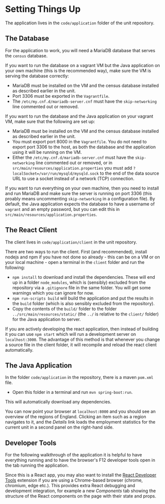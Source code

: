 # Setting Things Up

The application lives in the `code/application` folder of the unit repository.

## The Database

For the application to work, you will need a MariaDB database that serves the `census` database.

If you want to run the database on a vagrant VM but the Java application on your own machine (this is the recommended way), make sure the VM is serving the database correctly:
  - MariaDB must be installed on the VM and the census database installed as described earlier in the unit.
  - Port 3306 must be exported in the `Vagrantfile`.
  - The `/etc/my.cnf.d/mariadb-server.cnf` must have the `skip-networking` line commented out or removed.

If you want to run the database and the Java application on your vagrant VM, make sure that the following are set up:
  - MariaDB must be installed on the VM and the census database installed as described earlier in the unit.
  - You must export port 8000 in the `Vagrantfile`. You do not need to export port 3306 to the host, as both the database and the application using it will be running on the VM.
  - Either the `/etc/my.cnf.d/mariadb-server.cnf` must have the `skip-networking` line commented out or removed, or in `src/main/resources/application.properties` you must add `?localSocket=/var/run/mysqld/mysqld.sock` to the end of the data source URL to use a socket instead of a network (TCP) connection.

If you want to run everything on your own machine, then you need to install and run MariaDB and make sure the server is running on port 3306 (this proably means uncommenting `skip-networking` in a configuration file). By default, the Java application expects the database to have a username of `vagrant` and an empty password, but you can edit this in `src/main/resources/application.properties`.

## The React Client

The client lives in `code/application/client` in the unit repository.

There are two ways to run the client. First (and recommended), install nodejs and npm if you have not done so already - this can be on a VM or on your local machine - open a terminal in the `client` folder and run the following:

  - `npm install` to download and install the dependencies. These will end up in a folder `node_modules`, which is (sensibly) excluded from the repository via a `.gitignore` file in the same folder. You will get some warnings which you can ignore for now.
  - `npm run-scripts build` will build the application and put the results in the `build` folder (which is also sensibly excluded from the repository).
  - Copy the contents of the `build/` folder to the folder `../src/main/resources/static/` (the `../` is relative to the `client/` folder)  for the Java application to server.

If you are actively developing the react application, then instead of building it you can use `npm start` which will run a development server on `localhost:3000`. The advantage of this method is that whenever you change a source file in the client folder, it will recompile and reload the react client automatically.

## The Java Application

In the folder `code/application` in the repository, there is a maven `pom.xml` file.
  - Open this folder in a terminal and run `mvn spring-boot:run`.

This will automatically download any dependencies.

You can now point your browser at `localhost:8000` and you should see an overview of the regions of England. Clicking an item such as a region navigates to it, and the _Details_ link loads the employment statistics for the current unit in a second panel on the right-hand side.

## Developer Tools

For the following walkthrough of the application it is helpful to have everything running and to have the browser's F12 developer tools open in the tab running the application.

Since this is a React app, you may also want to install the [React Developer Tools](https://chrome.google.com/webstore/detail/react-developer-tools/fmkadmapgofadopljbjfkapdkoienihi) extension if you are using a Chrome-based browser (chrome, chromium, edge etc.). This provides extra React debugging and development integration, for example a new _Components_ tab showing the structure of the React components on the page with their state and props.
